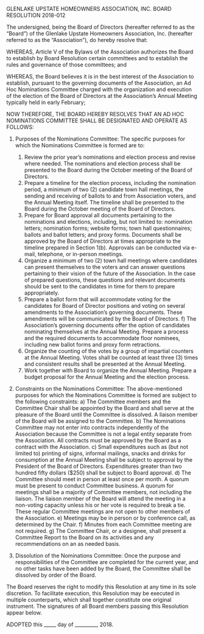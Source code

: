 GLENLAKE UPSTATE HOMEOWNERS ASSOCIATION, INC. BOARD RESOLUTION 2018-012

The undersigned, being the Board of Directors (hereafter referred to as the “Board”) of
the Glenlake Upstate Homeowners Association, Inc. (hereafter referred to as the
“Association”), do hereby resolve that:

WHEREAS, Article V of the Bylaws of the Association authorizes the Board to establish by Board Resolution certain committees and to establish the rules and governance of those committees; and

WHEREAS, the Board believes it is in the best interest of the Association to establish, pursuant to the governing documents of the Association, an Ad Hoc Nominations Committee charged with the organization and execution of the election of the Board of Directors at the Association’s Annual Meeting typically held in early February;

NOW THEREFORE, THE BOARD HEREBY RESOLVES THAT AN AD HOC NOMINATIONS COMMITTEE SHALL BE DESIGNATED AND OPERATE AS FOLLOWS:

1. Purposes of the Nominations Committee: The specific purposes for which the Nominations Committee is formed are to:
     1. Review the prior year’s nominations and election process and revise where needed. The nominations and election process shall be presented to the Board during the October meeting of the Board of Directors.
     1. Prepare a timeline for the election process, including the nomination period, a minimum of two (2) candidate town hall meetings, the sending and receiving of ballots to and from Association voters, and the Annual Meeting itself. The timeline shall be presented to the Board during the October meeting of the Board of Directors.
     1. Prepare for Board approval all documents pertaining to the nominations and elections, including, but not limited to: nomination letters; nomination forms; website forms; town hall questionnaires; ballots and ballot letters; and proxy forms. Documents shall be approved by the Board of Directors at times appropriate to the timeline prepared in Section 1(b). Approvals can be conducted via e-mail, telephone, or in-person meetings.
     1. Organize a minimum of two (2) town hall meetings where candidates can present themselves to the voters and can answer questions pertaining to their vision of the future of the Association. In the case of prepared questions, these questions and relevant documents should be sent to the candidates in time for them to prepare appropriately.
     1. Prepare a ballot form that will accommodate voting for the candidates for Board of Director positions and voting on several amendments to the Association’s governing documents. These amendments will be communicated by the Board of Directors. f) The Association’s governing documents offer the option of candidates nominating themselves at the Annual Meeting. Prepare a process and the required documents to accommodate floor nominees, including new ballot forms and proxy form retractions.
     1. Organize the counting of the votes by a group of impartial counters at the Annual Meeting. Votes shall be counted at least three (3) times and consistent results shall be presented at the Annual Meeting.
     1. Work together with Board to organize the Annual Meeting. Prepare a budget proposal for the Annual Meeting and the election process.

2. Constraints on the Nominations Committee: The above-mentioned purposes for which the Nominations Committee is formed are subject to the following constraints:
a) The Committee members and the Committee Chair shall be appointed by the Board and shall serve at the pleasure of the Board until the Committee is dissolved. A liaison member of the Board will be assigned to the Committee.
b) The Nominations Committee may not enter into contracts independently of the Association because the Committee is not a legal entity separate from the Association. All contracts must be approved by the Board as a contract with the Association.
c) Small expenditures such as (but not limited to) printing of signs, informal mailings, snacks and drinks for consumption at the Annual Meeting shall be subject to approval by the President of the Board of Directors. Expenditures greater than two hundred fifty dollars ($250) shall be subject to Board approval.
d) The Committee should meet in person at least once per month. A quorum must be present to conduct Committee business. A quorum for meetings shall be a majority of Committee members, not including the liaison. The liaison member of the Board will attend the meeting in a non-voting capacity unless his or her vote is required to break a tie. These regular Committee meetings are not open to other members of the Association.
e) Meetings may be in person or by conference call, as determined by the Chair.
f) Minutes from each Committee meeting are not required.
g) The Committee Chair, or a designee, shall present a Committee Report to the Board on its activities and any recommendations on an as needed basis.

4. Dissolution of the Nominations Committee: Once the purpose and responsibilities of the Committee are completed for the current year, and no other tasks have been added by the Board, the Committee shall be dissolved by order of the Board.

The Board reserves the right to modify this Resolution at any time in its sole discretion. To facilitate execution, this Resolution may be executed in multiple counterparts, which shall together constitute one original instrument. The signatures of all Board members passing this Resolution appear below.

ADOPTED this _____ day of _________, 2018.
